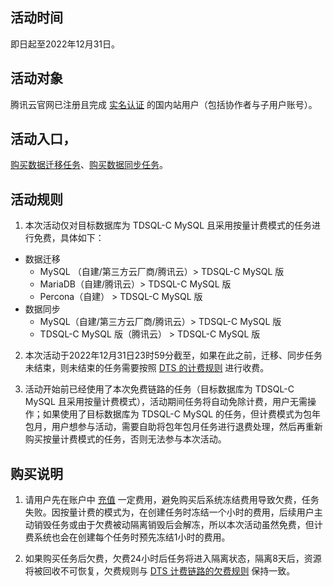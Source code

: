 ## 活动时间

即日起至2022年12月31日。

## 活动对象

腾讯云官网已注册且完成 [实名认证](https://cloud.tencent.com/document/product/378/3629) 的国内站用户（包括协作者与子用户账号）。

## 活动入口，
[购买数据迁移任务](https://buy.cloud.tencent.com/migration)、[购买数据同步任务](https://buy.cloud.tencent.com/replication)。

## 活动规则

1. 本次活动仅对目标数据库为 TDSQL-C MySQL 且采用按量计费模式的任务进行免费，具体如下：

 - 数据迁移
    - MySQL （自建/第三方云厂商/腾讯云）> TDSQL-C MySQL 版
    - MariaDB（自建/腾讯云）> TDSQL-C MySQL 版
    - Percona（自建） > TDSQL-C MySQL 版
 - 数据同步
    - MySQL（自建/第三方云厂商/腾讯云）> TDSQL-C MySQL 版
    - TDSQL-C MySQL 版（腾讯云） > TDSQL-C MySQL 版

2. 本次活动于2022年12月31日23时59分截至，如果在此之前，迁移、同步任务未结束，则未结束的任务需要按照 [DTS 的计费规则](https://cloud.tencent.com/document/product/571/18736) 进行收费。

3. 活动开始前已经使用了本次免费链路的任务（目标数据库为 TDSQL-C MySQL 且采用按量计费模式），活动期间任务将自动免除计费，用户无需操作；如果使用了目标数据库为 TDSQL-C MySQL 的任务，但计费模式为包年包月，用户想参与活动，需要自助将包年包月任务进行退费处理，然后再重新购买按量计费模式的任务，否则无法参与本次活动。

## 购买说明

1. 请用户先在账户中 [充值](https://console.cloud.tencent.com/expense/recharge) 一定费用，避免购买后系统冻结费用导致欠费，任务失败。因按量计费的模式为，在创建任务时冻结一个小时的费用，后续用户主动销毁任务或由于欠费被动隔离销毁后会解冻，所以本次活动虽然免费，但计费系统也会在创建每个任务时预先冻结1小时的费用。

2. 如果购买任务后欠费，欠费24小时后任务将进入隔离状态，隔离8天后，资源将被回收不可恢复，欠费规则与 [DTS 计费链路的欠费规则](https://cloud.tencent.com/document/product/571/70470) 保持一致。

